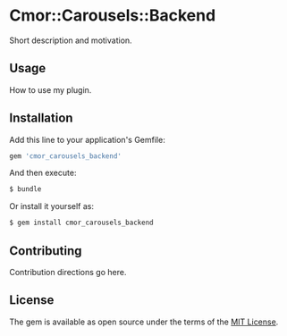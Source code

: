 # Cmor::Carousels::Backend
Short description and motivation.

## Usage
How to use my plugin.

## Installation
Add this line to your application's Gemfile:

```ruby
gem 'cmor_carousels_backend'
```

And then execute:
```bash
$ bundle
```

Or install it yourself as:
```bash
$ gem install cmor_carousels_backend
```

## Contributing
Contribution directions go here.

## License
The gem is available as open source under the terms of the [MIT License](https://opensource.org/licenses/MIT).
